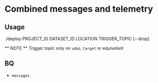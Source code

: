 # Combined messages and telemetry



## Usage
./deploy PROJECT_ID DATASET_ID LOCATION TRIGGER_TOPIC [--drop]

** NOTE ** Trigger topic only on `udmi_target` or equivelant

## BQ
* `messages`